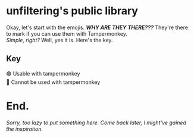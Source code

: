 # unfiltering's public library
Okay, let's start with the emojis. ***WHY ARE THEY THERE???***
They're there to mark if you can use them with Tampermonkey.<br>*Simple, right?* Well, yes it is. Here's the key.
## Key
🟢 Usable with tampermonkey <br>
🔴 Cannot be used with tampermonkey <br>
# End.

*Sorry, too lazy to put something here. Come back later, I might've gained the inspiration.*
